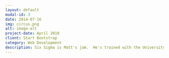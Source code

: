 ```yaml
---
layout: default
modal-id: 3
date: 2014-07-16
img: circus.png
alt: image-alt
project-date: April 2010
client: Start Bootstrap
category: Web Development
description: Six Sigma is Matt's jam.  He's trained with the University System of Georgia, the State of New Hampshire government, and Accenture to keep his projects lean and mean.  
---
```

